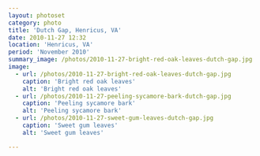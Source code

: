 ```yaml
---
layout: photoset
category: photo
title: 'Dutch Gap, Henricus, VA'
date: 2010-11-27 12:32
location: 'Henricus, VA'
period: 'November 2010'
summary_image: /photos/2010-11-27-bright-red-oak-leaves-dutch-gap.jpg
image:
  - url: /photos/2010-11-27-bright-red-oak-leaves-dutch-gap.jpg
    caption: 'Bright red oak leaves'
    alt: 'Bright red oak leaves'
  - url: /photos/2010-11-27-peeling-sycamore-bark-dutch-gap.jpg
    caption: 'Peeling sycamore bark'
    alt: 'Peeling sycamore bark'
  - url: /photos/2010-11-27-sweet-gum-leaves-dutch-gap.jpg
    caption: 'Sweet gum leaves'
    alt: 'Sweet gum leaves'

---
```

